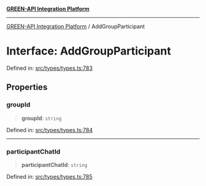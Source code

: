 [**GREEN-API Integration Platform**](../README.md)

***

[GREEN-API Integration Platform](../globals.md) / AddGroupParticipant

# Interface: AddGroupParticipant

Defined in: [src/types/types.ts:783](https://github.com/green-api/greenapi-integration/blob/1e2009040b9fbee0c78f6935b3e8b1d1b6550313/src/types/types.ts#L783)

## Properties

### groupId

> **groupId**: `string`

Defined in: [src/types/types.ts:784](https://github.com/green-api/greenapi-integration/blob/1e2009040b9fbee0c78f6935b3e8b1d1b6550313/src/types/types.ts#L784)

***

### participantChatId

> **participantChatId**: `string`

Defined in: [src/types/types.ts:785](https://github.com/green-api/greenapi-integration/blob/1e2009040b9fbee0c78f6935b3e8b1d1b6550313/src/types/types.ts#L785)
